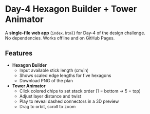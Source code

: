 # Day-4 Hexagon Builder + Tower Animator

A **single-file web app** (`index.html`) for Day-4 of the design challenge.  
No dependencies. Works offline and on GitHub Pages.

## Features
- **Hexagon Builder**
  - Input available stick length (cm/in)
  - Shows scaled edge lengths for five hexagons
  - Download PNG of the plan
- **Tower Animator**
  - Click colored chips to set stack order (1 = bottom → 5 = top)
  - Adjust layer distance and twist
  - Play to reveal dashed connectors in a 3D preview
  - Drag to orbit, scroll to zoom

